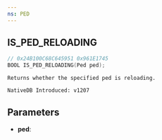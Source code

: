 ```yaml
---
ns: PED
---
```

## IS_PED_RELOADING

```c
// 0x24B100C68C645951 0x961E1745
BOOL IS_PED_RELOADING(Ped ped);
```

```
Returns whether the specified ped is reloading.

NativeDB Introduced: v1207
```

## Parameters
* **ped**:
